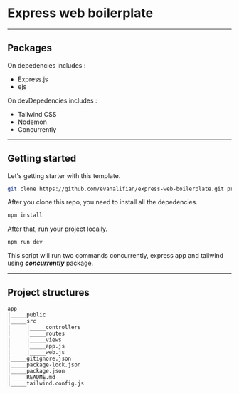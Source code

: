# Express web boilerplate

---

## Packages

On depedencies includes :

- Express.js
- ejs

On devDepedencies includes :
- Tailwind CSS
- Nodemon
- Concurrently


---


## Getting started

Let's getting starter with this template.

```bash
git clone https://github.com/evanalifian/express-web-boilerplate.git project-name
```

After you clone this repo, you need to install all the depedencies.

```bash
npm install
```

After that, run your project locally.

```bash
npm run dev
```

This script will run two commands concurrently, express app and tailwind using ***concurrently*** package.


---


## Project structures

```
app
|_____public
|_____src
|     |_____controllers
|     |_____routes
|     |_____views
|     |_____app.js
|     |_____web.js
|_____gitignore.json
|_____package-lock.json
|_____package.json
|_____README.md
|_____tailwind.config.js
```